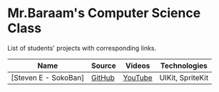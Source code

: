 # Mr.Baraam's Computer Science Class

List of students' projects with corresponding links.

| Name | Source |    Videos    | Technologies |
|------|--------|--------------|--------------|
|[Steven E - SokoBan]|[GitHub](https://github.com/mrBaraam/SokoBan)|[YouTube](https://www.youtube.com/watch?v=97mpy0alzWI)| UIKit, SpriteKit |

